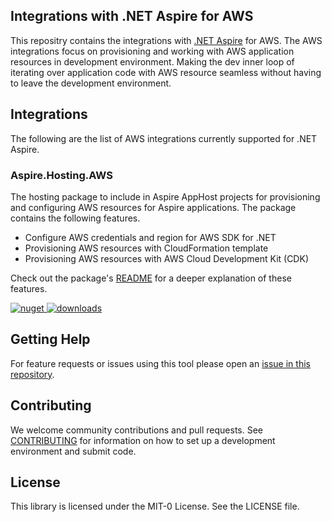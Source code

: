 ## Integrations with .NET Aspire for AWS

This repositry contains the integrations with [.NET Aspire](https://github.com/dotnet/aspire) for AWS. The AWS integrations focus on provisioning and working with AWS application resources in development environment. Making the dev inner loop of iterating over application code with AWS resource seamless without having to leave the development environment.

## Integrations

The following are the list of AWS integrations currently supported for .NET Aspire.

### Aspire.Hosting.AWS

The hosting package to include in Aspire AppHost projects for provisioning and configuring AWS resources for Aspire applications. The package contains the following features. 

* Configure AWS credentials and region for AWS SDK for .NET
* Provisioning AWS resources with CloudFormation template
* Provisioning AWS resources with AWS Cloud Development Kit (CDK)

Check out the package's [README](./src/Aspire.Hosting.AWS/README.md) for a deeper explanation of these features.

[![nuget](https://img.shields.io/nuget/v/Aspire.Hosting.AWS.svg) ![downloads](https://img.shields.io/nuget/dt/Aspire.Hosting.AWS.svg)](https://www.nuget.org/packages/Aspire.Hosting.AWS/)

## Getting Help

For feature requests or issues using this tool please open an [issue in this repository](https://github.com/aws/integrations-on-dotnet-aspire-for-aws/issues).

## Contributing
We welcome community contributions and pull requests. See [CONTRIBUTING](https://github.com/aws/integrations-on-dotnet-aspire-for-aws/blob/main/CONTRIBUTING.md) for information on how to set up a development environment and submit code.

## License

This library is licensed under the MIT-0 License. See the LICENSE file.

